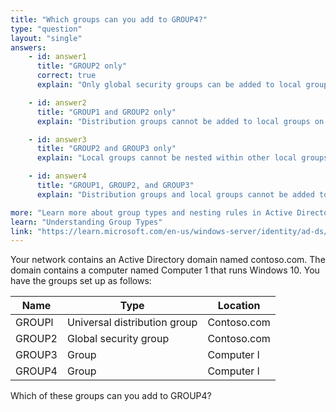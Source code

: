 ```yaml
---
title: "Which groups can you add to GROUP4?"
type: "question"
layout: "single"
answers:
    - id: answer1
      title: "GROUP2 only"
      correct: true
      explain: "Only global security groups can be added to local groups on computers."

    - id: answer2
      title: "GROUP1 and GROUP2 only"
      explain: "Distribution groups cannot be added to local groups on computers."

    - id: answer3
      title: "GROUP2 and GROUP3 only"
      explain: "Local groups cannot be nested within other local groups on the same computer."

    - id: answer4
      title: "GROUP1, GROUP2, and GROUP3"
      explain: "Distribution groups and local groups cannot be added to local groups on computers."

more: "Learn more about group types and nesting rules in Active Directory."
learn: "Understanding Group Types"
link: "https://learn.microsoft.com/en-us/windows-server/identity/ad-ds/manage/understand-security-groups"
---
```

Your network contains an Active Directory domain named contoso.com. The domain contains a computer named Computer 1 that runs Windows 10. You have the groups set up as follows:

| Name    | Type                         | Location    |
|---------|------------------------------|-------------|
| GROUPl | Universal distribution group | Contoso.com |
| GROUP2 | Global security group        | Contoso.com |
| GROUP3 | Group                       | Computer l  |
| GROUP4 | Group                       | Computer l  |

Which of these groups can you add to GROUP4?